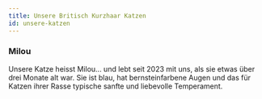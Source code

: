 ```yaml
---
title: Unsere Britisch Kurzhaar Katzen
id: unsere-katzen
---
```


### Milou

Unsere Katze heisst Milou... und lebt seit 2023 mit uns, als sie etwas über drei Monate alt war. Sie ist blau, hat bernsteinfarbene Augen und das für Katzen ihrer Rasse typische sanfte und liebevolle Temperament.